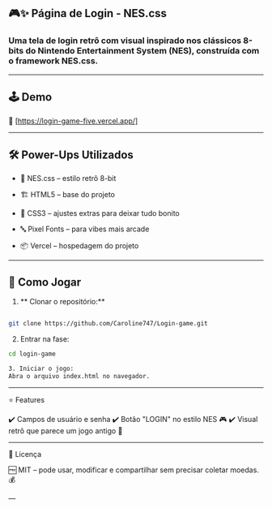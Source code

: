 ## 🎮✨ Página de Login - NES.css

### Uma tela de login retrô com visual inspirado nos clássicos 8-bits do Nintendo Entertainment System (NES), construída com o framework NES.css.


---

## 🕹️ Demo

🔗 [https://login-game-five.vercel.app/]


---

## 🛠️ Power-Ups Utilizados

 - 🎨 NES.css – estilo retrô 8-bit

 - 🏗️ HTML5 – base do projeto

 - 💅 CSS3 – ajustes extras para deixar tudo bonito

 - 🔤 Pixel Fonts – para vibes mais arcade

 - 📦 Vercel – hospedagem do projeto

---

## 🎯 Como Jogar

1. ** Clonar o repositório:**
```bash

git clone https://github.com/Caroline747/Login-game.git
```


2. Entrar na fase:
```bash
cd login-game

3. Iniciar o jogo:
Abra o arquivo index.html no navegador.
```
---

 ⭐ Features

✔️ Campos de usuário e senha
✔️ Botão "LOGIN" no estilo NES 🎮
✔️ Visual retrô que parece um jogo antigo 👾


---

📜 Licença

🆓 MIT – pode usar, modificar e compartilhar sem precisar coletar moedas. 💰


—
